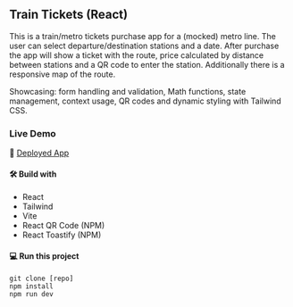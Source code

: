 ## Train Tickets (React)

This is a train/metro tickets purchase app for a (mocked) metro line. The user can select departure/destination stations and a date. After purchase the app will show a ticket with the route, price calculated by distance between stations and a QR code to enter the station. Additionally there is a responsive map of the route.

Showcasing: form handling and validation, Math functions, state management, context usage, QR codes and dynamic styling with Tailwind CSS.

### Live Demo

🚀 [Deployed App](https://jazzy-heliotrope-9809dc.netlify.app/)

#### 🛠️ Build with

- React
- Tailwind
- Vite
- React QR Code (NPM)
- React Toastify (NPM)

#### 💻 Run this project

```
git clone [repo]
npm install
npm run dev
```
